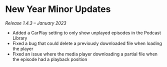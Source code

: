 # New Year Minor Updates
*Release 1.4.3 – January 2023*

- Added a CarPlay setting to only show unplayed episodes in the Podcast Library
- Fixed a bug that could delete a previously downloaded file when loading the player
- Fixed an issue where the media player downloading a partial file when the episode had a playback position